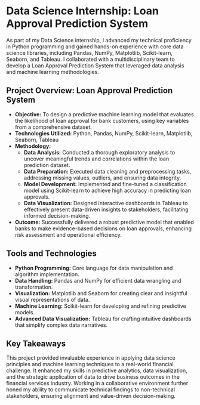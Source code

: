 # Data Science Internship: Loan Approval Prediction System

As part of my Data Science internship, I advanced my technical proficiency in Python programming and gained hands-on experience with core data science libraries, including Pandas, NumPy, Matplotlib, Scikit-learn, Seaborn, and Tableau. I collaborated with a multidisciplinary team to develop a Loan Approval Prediction System that leveraged data analysis and machine learning methodologies.

## Project Overview: Loan Approval Prediction System

- **Objective:** To design a predictive machine learning model that evaluates the likelihood of loan approval for bank customers, using key variables from a comprehensive dataset.
- **Technologies Utilized:** Python, Pandas, NumPy, Scikit-learn, Matplotlib, Seaborn, Tableau
- **Methodology:**
    - **Data Analysis:** Conducted a thorough exploratory analysis to uncover meaningful trends and correlations within the loan prediction dataset.
    - **Data Preparation:** Executed data cleaning and preprocessing tasks, addressing missing values, outliers, and ensuring data integrity.
    - **Model Development:** Implemented and fine-tuned a classification model using Scikit-learn to achieve high accuracy in predicting loan approvals.
    - **Data Visualization:** Designed interactive dashboards in Tableau to effectively present data-driven insights to stakeholders, facilitating informed decision-making.
- **Outcome:** Successfully delivered a robust predictive model that enabled banks to make evidence-based decisions on loan approvals, enhancing risk assessment and operational efficiency.

## Tools and Technologies

- **Python Programming:** Core language for data manipulation and algorithm implementation.
- **Data Handling:** Pandas and NumPy for efficient data wrangling and transformation.
- **Visualization:** Matplotlib and Seaborn for creating clear and insightful visual representations of data.
- **Machine Learning:** Scikit-learn for developing and refining predictive models.
- **Advanced Data Visualization:** Tableau for crafting intuitive dashboards that simplify complex data narratives.

## Key Takeaways

This project provided invaluable experience in applying data science principles and machine learning techniques to a real-world financial challenge. It enhanced my skills in predictive analytics, data visualization, and the strategic application of data to drive business outcomes in the financial services industry. Working in a collaborative environment further honed my ability to communicate technical findings to non-technical stakeholders, ensuring alignment and value-driven decision-making.
